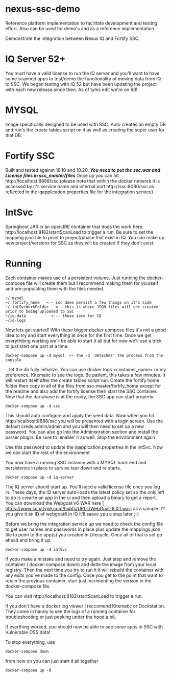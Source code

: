 # nexus-ssc-demo

Reference platform implementation to facilitate development and testing effort. Also can be used for demo's and as a reference implementation.

Demonstrate the integration between Nexus IQ and Fortify SSC.

# IQ Server 52+
You must have a valid license to run the IQ server and you'll want to have some scanned apps to test/demo the functionality of moving data from IQ to SSC. We began testing with IQ 52 but have been updating the project with each new release since then. As of tyhis edit we're on 60!

# MYSQL
Image specifically designed to be used with SSC. Auto creates an empty DB and run's the create tables script on it as well as creating the super user for that DB.

# Fortify SSC
Built and tested against 18.10 and 18.20. ***You need to put the ssc.war and License files in ssc_master/files***
Once up you can hit http://localhost:8888/ssc  (please note that within the docker network it is accessed by it's service name and internal port http://ssc:8080/ssc as reflected in the iqapplication.properties file for the integration service)

# IntSvc
Springboot JAR in an openJRE container that does the work here. http://localhost:8182/startScanLoad to trigger a run. Be sure to set the mapping.json file to point to project/phase that exist in IQ. You can make up new project/versions for SSC as they will be created if they don't exist.



# Running

Each container makes use of a persistent volume. Just running the docker-compose file will create them but I recommend making them for yourself and pre-populating them with the files needed.

```
~/.mysql
~/.fortify_home   <-- ssc does persist a few things on it's side
~/.intSvcWorkFolder   <-- this is where JSON files will get created prior to being uploaded to SSC
~/iq-data           <--- these iare for IQ
~/iq-logs
```

Now lets get started! With these bigger docker compose files it's not a good idea to try and start everything at once for the first time. Once we get everythibng working we'll be able to start it all but for now we'll use a trick to just start one part at a time.

```
docker-compose up -d mysql  <- the -d 'detaches' the process from the console
```

...let the db fully initialize. You can use docker logs <container_name> or my preference, Kitematic to see the logs. Be patient, this takes a few minutes. It will restart itself after the create tables script run.
Create the fortify home folder then copy in all of the files from ssc-master/fortify_home except for the readme and also add the fortify license then start the SSC container. Now that the dartabase is at the ready, the SSC app can start properly.

```
docker-compose up -d ssc
```
This should auto configure and apply the seed data. Now when you hit http:/localhost:8888/ssc you will be presented with a login screen. Use the default creds admin/admin and you will then need to set up a new password. You can also go into the Administration section and install the parser plugin. Be sure to 'enable' it as well.
Stop the environment again

Use this password to update the iqapplcation.properties in the intSvc. Now we can start the rest of the environment

You now have a running SSC instance with a MYSQL back end and persistence in place to survive tear down and re starts.

```
docker-compose up -d iq-server
```
The IQ server should start up. You'll need a valid license file once you log in. These days, the IQ server auto-loads the latest policy set so the only left to do is crearte an app in the ui and then upload a binary to get a report. You can download the Webgoat v6 WAR here [ https://www.sonatype.com/hubfs/URLs/WebGoat-6.0.1.war] as a sample. I'f you give it an ID of webgoat6 in IQ it'll saave ypu a step later ;-)

Before we bring the integration service up we need to check the config file to get user names and passwords in place plus update the mappings.json file to point to the app(s) you created in Lifecycle. Once all of that is set go ahead and bring it up.

```
docker-compose up -d intSvc
```
If yopu make a mistake and need to try again. Just stop and remove the container ( docker-compose down) and delte the image from your local registry. Then the next time you try to run it it will rebuild the container with any edits you've made to the config. Once you get to the point that want to retain the previous container, start just incrimenting the version in the docker-compose file.

You can visit http://localhost:8182/startScanLoad to trigger a run.

If you don't have a docker log viewer I reccomend Kitematic or Dockstation. They come in handy to see the logs of a running container for troubleshooting or just peeking under the hood a bit.

If everthing worked, you should now be able to see some apps in SSC with Vulnerable OSS data!


To stop everything, use
```
docker-compose down
```
from now on you can just start it all together
```
docker-compose up -d
```
